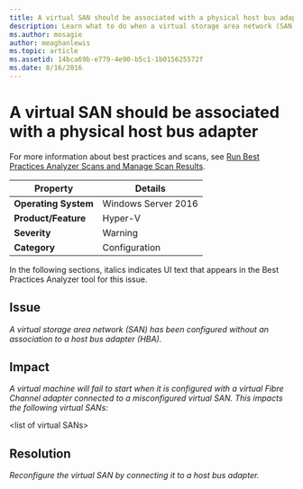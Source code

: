 ```yaml
---
title: A virtual SAN should be associated with a physical host bus adapter
description: Learn what to do when a virtual storage area network (SAN) has been configured without an association to a host bus adapter (HBA).
ms.author: mosagie
author: meaghanlewis
ms.topic: article
ms.assetid: 14bca69b-e779-4e90-b5c1-1b015625572f
ms.date: 8/16/2016
---
```

# A virtual SAN should be associated with a physical host bus adapter

For more information about best practices and scans, see [Run Best Practices Analyzer Scans and Manage Scan Results](/previous-versions/windows/it-pro/windows-server-2012-R2-and-2012/hh831400(v=ws.11)).

|Property|Details|
|-|-|
|**Operating System**|Windows Server 2016|
|**Product/Feature**|Hyper-V|
|**Severity**|Warning|
|**Category**|Configuration|


In the following sections, italics indicates UI text that appears in the Best Practices Analyzer tool for this issue.

## **Issue**
*A virtual storage area network (SAN) has been configured without an association to a host bus adapter (HBA).*

## **Impact**
*A virtual machine will fail to start when it is configured with a virtual Fibre Channel adapter connected to a misconfigured virtual SAN. This impacts the following virtual SANs:*


\<list of virtual SANs>


## **Resolution**
*Reconfigure the virtual SAN by connecting it to a host bus adapter.*

